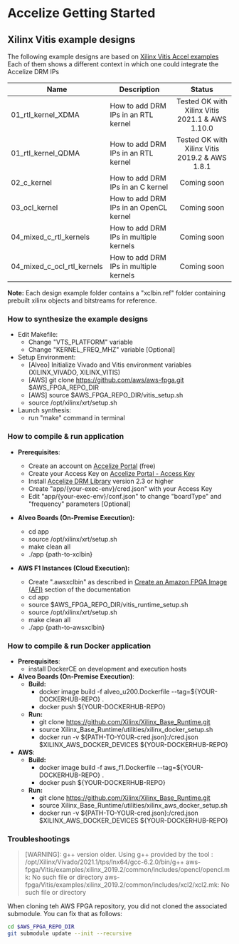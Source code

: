 # Accelize Getting Started
## Xilinx Vitis example designs

The following example designs are based on [Xilinx Vitis Accel examples](https://github.com/Xilinx/Vitis_Accel_Examples)
Each of them shows a different context in which one could integrate the Accelize DRM IPs

| Name                       | Description                            | Status      |
| -------------------------- |--------------------------------------- |:----------: |
| 01_rtl_kernel_XDMA         | How to add DRM IPs in an RTL kernel    | Tested OK with Xilinx Vitis 2021.1 & AWS 1.10.0|
| 01_rtl_kernel_QDMA         | How to add DRM IPs in an RTL kernel    | Tested OK with Xilinx Vitis 2019.2 & AWS 1.8.1|
| 02_c_kernel                | How to add DRM IPs in an C kernel      | Coming soon |
| 03_ocl_kernel              | How to add DRM IPs in an OpenCL kernel | Coming soon |
| 04_mixed_c_rtl_kernels     | How to add DRM IPs in multiple kernels | Coming soon |
| 04_mixed_c_ocl_rtl_kernels | How to add DRM IPs in multiple kernels | Coming soon |

**Note:** Each design example folder contains a "xclbin.ref" folder containing prebuilt xilinx objects and bitstreams for reference. 

### How to synthesize the example designs

* Edit Makefile:
  * Change "VTS_PLATFORM" variable
  * Change "KERNEL_FREQ_MHZ" variable [Optional]
* Setup Environment:
  * [Alveo] Initialize Vivado and Vitis environment variables (XILINX_VIVADO, XILINX_VITIS)
  * [AWS] git clone https://github.com/aws/aws-fpga.git $AWS_FPGA_REPO_DIR  
  * [AWS] source $AWS_FPGA_REPO_DIR/vitis_setup.sh
  * source /opt/xilinx/xrt/setup.sh
* Launch synthesis:
  * run "make" command in terminal

### How to compile & run application
* **Prerequisites**:
  * Create an account on [Accelize Portal](https://portal.accelize.com) (free)
  * Create your Access Key  on [Accelize Portal - Access Key](https://portal.accelize.com/front/customer/apicredential)
  * Install [Accelize DRM Library](https://tech.accelize.com/documentation/stable/drm_library_installation.html#installation-from-packages) version 2.3 or higher
  * Create "app/{your-exec-env}/cred.json" with your Access Key
  * Edit "app/{your-exec-env}/conf.json" to change "boardType" and "frequency" parameters [Optional]

* **Alveo Boards (On-Premise Execution):**
  * cd app
  * source /opt/xilinx/xrt/setup.sh
  * make clean all
  * ./app {path-to-xclbin}
    
* **AWS F1 Instances (Cloud Execution):**
  * Create ".awsxclbin" as described in [Create an Amazon FPGA Image (AFI)](https://github.com/aws/aws-fpga/tree/master/SDAccel#2-create-an-amazon-fpga-image-afi) section of the documentation 
  * cd app
  * source $AWS_FPGA_REPO_DIR/vitis_runtime_setup.sh
  * source /opt/xilinx/xrt/setup.sh
  * make clean all
  * ./app {path-to-awsxclbin}
  
### How to compile & run Docker application
* **Prerequisites**:
  * install DockerCE on development and execution hosts 
* **Alveo Boards (On-Premise Execution)**:
  * **Build:**
    * docker image build -f alveo_u200.Dockerfile --tag=${YOUR-DOCKERHUB-REPO} . 
    * docker push ${YOUR-DOCKERHUB-REPO}
  * **Run:**
    * git clone https://github.com/Xilinx/Xilinx_Base_Runtime.git
    * source Xilinx_Base_Runtime/utilities/xilinx_docker_setup.sh
    * docker run -v ${PATH-TO-YOUR-cred.json}:/cred.json $XILINX_AWS_DOCKER_DEVICES ${YOUR-DOCKERHUB-REPO}
* **AWS**:
  * **Build:**
    * docker image build -f aws_f1.Dockerfile --tag=${YOUR-DOCKERHUB-REPO} . 
    * docker push ${YOUR-DOCKERHUB-REPO}
  * **Run:**
    * git clone https://github.com/Xilinx/Xilinx_Base_Runtime.git
    * source Xilinx_Base_Runtime/utilities/xilinx_aws_docker_setup.sh
    * docker run -v ${PATH-TO-YOUR-cred.json}:/cred.json $XILINX_AWS_DOCKER_DEVICES ${YOUR-DOCKERHUB-REPO}
    
### Troubleshootings

> [WARNING]: g++ version older. Using g++ provided by the tool : /opt/Xilinx/Vivado/2021.1/tps/lnx64/gcc-6.2.0/bin/g++
> aws-fpga/Vitis/examples/xilinx_2019.2/common/includes/opencl/opencl.mk: No such file or directory
> aws-fpga/Vitis/examples/xilinx_2019.2/common/includes/xcl2/xcl2.mk: No such file or directory

When cloning teh AWS FPGA repository, you did not cloned the associated submodule.
You can fix that as follows:
```bash
cd $AWS_FPGA_REPO_DIR
git submodule update --init --recursive
```
